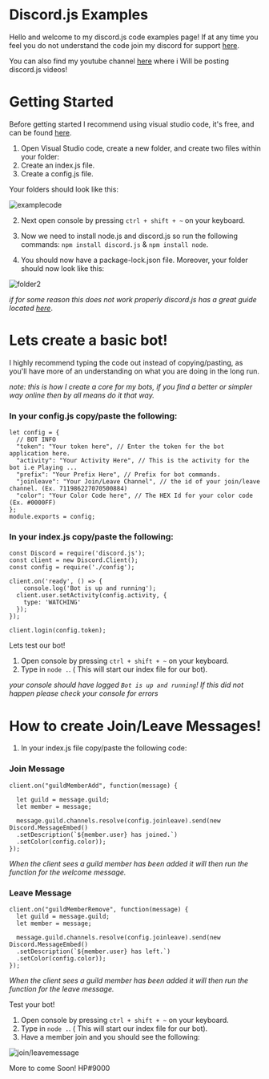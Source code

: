 # Discord.js Examples

Hello and welcome to my discord.js code examples page! If at any time you feel you do not understand the code join my discord for support [here](https://discord.gg/hDb8Exk).

You can also find my youtube channel [here](https://www.youtube.com/channel/UCdC9v6GQzjJGUJZ9VN5zklA) where i Will be posting discord.js videos!


# Getting Started

Before getting started I recommend using visual studio code, it's free, and can be found [here](https://code.visualstudio.com/).

1. Open Visual Studio code, create a new folder, and create two files within your folder:
  1. Create an index.js file.
  2. Create a config.js file.

Your folders should look like this:

![examplecode](https://i.imgur.com/Ju2nXc4.png)

2. Next open console by pressing `ctrl + shift + ~` on your keyboard.

3. Now we need to install node.js and discord.js so run the following commands: `npm install discord.js` & `npm install node`.

4. You should now have a package-lock.json file. Moreover, your folder should now look like this:

![folder2](https://i.imgur.com/xpI8g6x.png)

*if for some reason this does not work properly discord.js has a great guide located [here](https://discordjs.guide/preparations/#using-the-command-prompt)*.

# Lets create a basic bot!

I highly recommend typing the code out instead of copying/pasting, as you'll have more of an understanding on what you are doing in the long run.

*note: this is how I create a core for my bots, if you find a better or simpler way online then by all means do it that way.*

### In your config.js copy/paste the following:

```
let config = {
  // BOT INFO
  "token": "Your token here", // Enter the token for the bot application here.
  "activity": "Your Activity Here", // This is the activity for the bot i.e Playing ...
  "prefix": "Your Prefix Here", // Prefix for bot commands.
  "joinleave": "Your Join/Leave Channel", // the id of your join/leave channel. (Ex. 711986227070500884)
  "color": "Your Color Code here", // The HEX Id for your color code (Ex. #0000FF) 
};
module.exports = config;
```
### In your index.js copy/paste the following:

```
const Discord = require('discord.js');
const client = new Discord.Client();
const config = require('./config');

client.on('ready', () => {
	console.log('Bot is up and running');
  client.user.setActivity(config.activity, {
    type: 'WATCHING'
  });
});

client.login(config.token);
```

Lets test our bot! 
1. Open console by pressing `ctrl + shift + ~` on your keyboard.
2. Type in `node .`. ( This will start our index file for our bot).

*your console should have logged `Bot is up and running`! If this did not happen please check your console for errors*

# How to create Join/Leave Messages!

1. In your index.js file copy/paste the following code:

### Join Message

```
client.on("guildMemberAdd", function(message) {

  let guild = message.guild;
  let member = message;

  message.guild.channels.resolve(config.joinleave).send(new Discord.MessageEmbed()
  .setDescription(`${member.user} has joined.`)
  .setColor(config.color));
});
```
*When the client sees a guild member has been added it will then run the function for the welcome message.*

### Leave Message

```
client.on("guildMemberRemove", function(message) {
  let guild = message.guild;
  let member = message;

  message.guild.channels.resolve(config.joinleave).send(new Discord.MessageEmbed()
  .setDescription(`${member.user} has left.`)
  .setColor(config.color));
});
```

*When the client sees a guild member has been added it will then run the function for the leave message.*

Test your bot!
1. Open console by pressing `ctrl + shift + ~` on your keyboard.
2. Type in `node .`. ( This will start our index file for our bot).
3. Have a member join and you should see the following:

  ![join/leavemessage](https://i.imgur.com/lzC12IF.png)


More to come Soon! HP#9000
